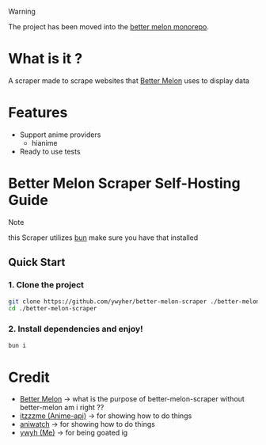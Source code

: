 > [!warning]
> The project has been moved into the [better melon monorepo](https://github.com/ywyher/better-melon).

# What is it ?
A scraper made to scrape websites that [Better Melon](https://github.com/ywyher/better-melon) uses to display data

# Features
- Support anime providers
  - hianime
- Ready to use tests

# Better Melon Scraper Self-Hosting Guide
> [!note]
> this Scraper utilizes [bun](https://bun.sh) make sure you have that installed

## Quick Start

### 1. Clone the project
```sh
git clone https://github.com/ywyher/better-melon-scraper ./better-melon-scraper
cd ./better-melon-scraper
```

### 2. Install dependencies and enjoy!
```sh
bun i
```

# Credit
- [Better Melon](https://github.com/ywyher/better-melon) -> what is the purpose of better-melon-scraper without better-melon am i right ??
- [itzzzme (Anime-api)](https://github.com/itzzzme/anime-api) -> for showing how to do things
- [aniwatch](https://github.com/ghoshRitesh12/aniwatch) -> for showing how to do things
- [ywyh (Me)](https://github.com/ywyher) -> for being goated ig
